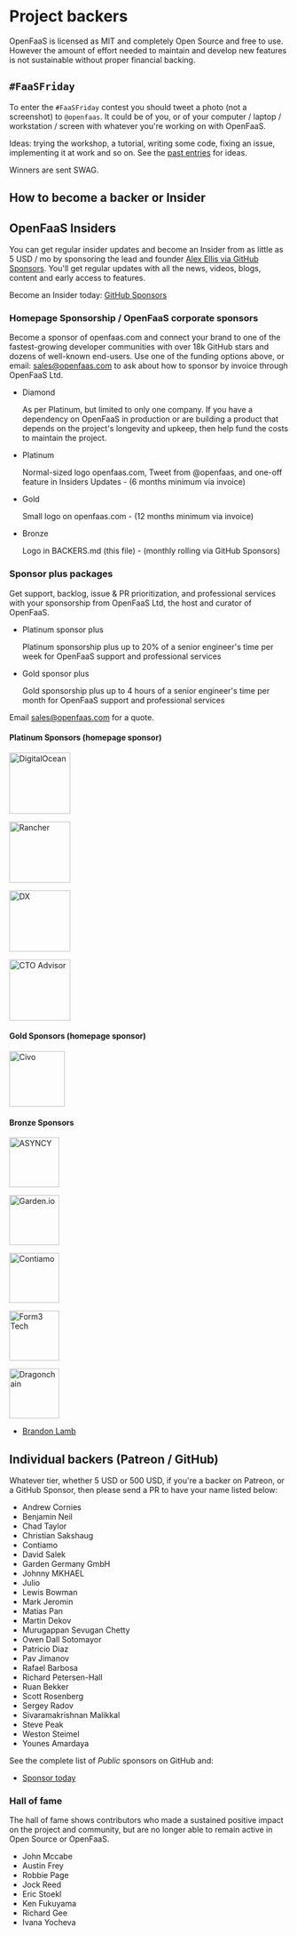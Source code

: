 # Project backers

OpenFaaS is licensed as MIT and completely Open Source and free to use. However the amount of effort needed to maintain and develop new features is not sustainable without proper financial backing.

## `#FaaSFriday`

To enter the `#FaaSFriday` contest you should tweet a photo (not a screenshot) to `@openfaas`. It
could be of you, or of your computer / laptop / workstation / screen with whatever you're working on with OpenFaaS.

Ideas: trying the workshop, a tutorial, writing some code, fixing an issue, implementing it at work
and so on. See the [past entries](https://twitter.com/search?q=faasfriday&src=typed_query&f=live) for ideas.

Winners are sent SWAG.

## How to become a backer or Insider

## OpenFaaS Insiders

You can get regular insider updates and become an Insider from as little as 5 USD / mo by sponsoring the lead and founder [Alex Ellis via GitHub Sponsors](https://www.openfaas.com/support/). You'll get regular updates with all the news, videos, blogs, content and early access to features.

Become an Insider today: [GitHub Sponsors](https://www.openfaas.com/support/)

### Homepage Sponsorship / OpenFaaS corporate sponsors

Become a sponsor of openfaas.com and connect your brand to one of the fastest-growing developer communities with over 18k GitHub stars and dozens of well-known end-users. Use one of the funding options above, or email: [sales@openfaas.com](mailto:sales@openfaas.com) to ask about how to sponsor by invoice through OpenFaaS Ltd.

* Diamond

    As per Platinum, but limited to only one company. If you have a dependency on OpenFaaS in production or are building a product that depends on the project's longevity and upkeep, then help fund the costs to maintain the project.

* Platinum

    Normal-sized logo openfaas.com, Tweet from @openfaas, and one-off feature in Insiders Updates - (6 months minimum via invoice)

* Gold

    Small logo on openfaas.com - (12 months minimum via invoice)

* Bronze

    Logo in BACKERS.md (this file) - (monthly rolling via GitHub Sponsors)

### Sponsor plus packages

Get support, backlog, issue & PR prioritization, and professional services with your sponsorship from OpenFaaS Ltd, the host and curator of OpenFaaS.

* Platinum sponsor plus

    Platinum sponsorship plus up to 20% of a senior engineer's time per week for OpenFaaS support and professional services

* Gold sponsor plus

    Gold sponsorship plus up to 4 hours of a senior engineer's time per month for OpenFaaS support and professional services

Email [sales@openfaas.com](mailto:sales@openfaas.com) for a quote.

#### Platinum Sponsors (homepage sponsor)

<a href="https://digitalocean.com"><img alt="DigitalOcean" src="https://www.openfaas.com/images/sponsors/digitalocean.svg" width="110px" /></a>

<a href="https://rancher.com"><img alt="Rancher" src="https://www.openfaas.com/images/sponsors/rancher-logo-stacked-color.svg" width="110px" /></a>

<a href="https://dx.no"><img alt="DX" src="https://www.openfaas.com/images/users-logos/dx.png" width="110px" /></a>

<a href="https://www.thectoadvisor.com"><img alt="CTO Advisor" src="https://www.openfaas.com/images/sponsors/cto-advisor.png" width="110px" /></a>

#### Gold Sponsors (homepage sponsor)

<a href="https://civo.com"><img alt="Civo" src="https://www.openfaas.com/images/sponsors/civo.svg" width="100px" /></a>

#### Bronze Sponsors

<a href="https://asyncy.com"><img alt="ASYNCY" src="https://www.openfaas.com/images/sponsors/asyncy.png" width="90px" /></a>

<a href="https://garden.io"><img alt="Garden.io" src="https://www.openfaas.com/images/sponsors/garden.png" width="90px" /></a>

<a href="https://www.contiamo.com"><img alt="Contiamo" src="https://docs.openfaas.com/images/logos/contiamo.svg" width="90px" /></a>

<a href="https://www.form3.tech"><img alt="Form3 Tech" src="https://docs.openfaas.com/images/logos/form3.svg" width="90px" /></a>

<a href="https://dragonchain.com"><img alt="Dragonchain" src="https://www.openfaas.com/images/users-logos/dragonchain.svg" width="90px" /></a>

* [Brandon Lamb](https://github.com/brandonlamb)

## Individual backers (Patreon / GitHub)

Whatever tier, whether 5 USD or 500 USD, if you're a backer on Patreon, or a GitHub Sponsor, then please send a PR to have your name listed below:

* Andrew Cornies
* Benjamin Neil
* Chad Taylor
* Christian Sakshaug
* Contiamo
* David Salek
* Garden Germany GmbH
* Johnny MKHAEL 
* Julio
* Lewis Bowman
* Mark Jeromin
* Matias Pan
* Martin Dekov
* Murugappan Sevugan Chetty
* Owen Dall Sotomayor
* Patricio Diaz
* Pav Jimanov
* Rafael Barbosa
* Richard Petersen-Hall
* Ruan Bekker
* Scott Rosenberg
* Sergey Radov
* Sivaramakrishnan Malikkal
* Steve Peak
* Weston Steimel
* Younes Amardaya

See the complete list of *Public* sponsors on GitHub and:

* [Sponsor today](https://github.com/users/alexellis/sponsorship)

### Hall of fame

The hall of fame shows contributors who made a sustained positive impact on the project and community, but are no longer able to remain active in Open Source or OpenFaaS.

* John Mccabe
* Austin Frey
* Robbie Page
* Jock Reed
* Eric Stoekl
* Ken Fukuyama
* Richard Gee
* Ivana Yocheva
